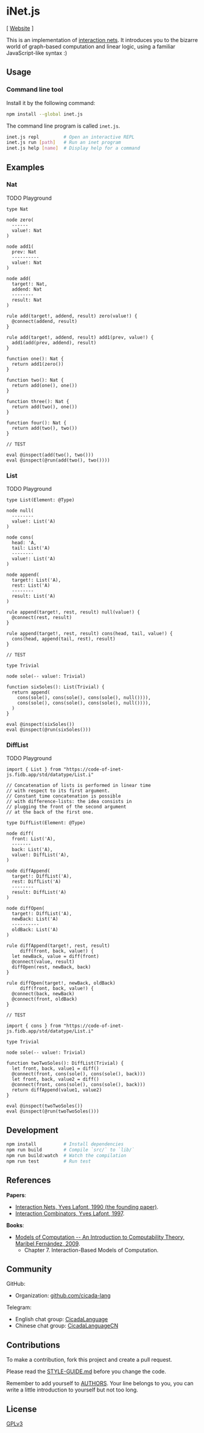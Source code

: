 # iNet.js

[ [Website](https://inet.run) ]

This is an implementation of [interaction nets](https://en.wikipedia.org/wiki/Interaction_nets).
It introduces you to the bizarre world of graph-based computation and linear logic,
using a familiar JavaScript-like syntax :)

## Usage

### Command line tool

Install it by the following command:

```sh
npm install --global inet.js
```

The command line program is called `inet.js`.

```sh
inet.js repl         # Open an interactive REPL
inet.js run [path]   # Run an inet program
inet.js help [name]  # Display help for a command
```

## Examples

### Nat

TODO Playground

```inet
type Nat

node zero(
  ------
  value!: Nat
)

node add1(
  prev: Nat
  ----------
  value!: Nat
)

node add(
  target!: Nat,
  addend: Nat
  --------
  result: Nat
)

rule add(target!, addend, result) zero(value!) {
  @connect(addend, result)
}

rule add(target!, addend, result) add1(prev, value!) {
  add1(add(prev, addend), result)
}

function one(): Nat {
  return add1(zero())
}

function two(): Nat {
  return add(one(), one())
}

function three(): Nat {
  return add(two(), one())
}

function four(): Nat {
  return add(two(), two())
}

// TEST

eval @inspect(add(two(), two()))
eval @inspect(@run(add(two(), two())))
```

### List

TODO Playground

```inet
type List(Element: @Type)

node null(
  --------
  value!: List('A)
)

node cons(
  head: 'A,
  tail: List('A)
  --------
  value!: List('A)
)

node append(
  target!: List('A),
  rest: List('A)
  --------
  result: List('A)
)

rule append(target!, rest, result) null(value!) {
  @connect(rest, result)
}

rule append(target!, rest, result) cons(head, tail, value!) {
  cons(head, append(tail, rest), result)
}

// TEST

type Trivial

node sole(-- value!: Trivial)

function sixSoles(): List(Trivial) {
  return append(
    cons(sole(), cons(sole(), cons(sole(), null()))),
    cons(sole(), cons(sole(), cons(sole(), null()))),
  )
}

eval @inspect(sixSoles())
eval @inspect(@run(sixSoles()))
```

### DiffList

TODO Playground

```inet
import { List } from "https://code-of-inet-js.fidb.app/std/datatype/List.i"

// Concatenation of lists is performed in linear time
// with respect to its first argument.
// Constant time concatenation is possible
// with difference-lists: the idea consists in
// plugging the front of the second argument
// at the back of the first one.

type DiffList(Element: @Type)

node diff(
  front: List('A),
  -------
  back: List('A),
  value!: DiffList('A),
)

node diffAppend(
  target!: DiffList('A),
  rest: DiffList('A)
  --------
  result: DiffList('A)
)

node diffOpen(
  target!: DiffList('A),
  newBack: List('A)
  ----------
  oldBack: List('A)
)

rule diffAppend(target!, rest, result)
     diff(front, back, value!) {
  let newBack, value = diff(front)
  @connect(value, result)
  diffOpen(rest, newBack, back)
}

rule diffOpen(target!, newBack, oldBack)
     diff(front, back, value!) {
  @connect(back, newBack)
  @connect(front, oldBack)
}

// TEST

import { cons } from "https://code-of-inet-js.fidb.app/std/datatype/List.i"

type Trivial

node sole(-- value!: Trivial)

function twoTwoSoles(): DiffList(Trivial) {
  let front, back, value1 = diff()
  @connect(front, cons(sole(), cons(sole(), back)))
  let front, back, value2 = diff()
  @connect(front, cons(sole(), cons(sole(), back)))
  return diffAppend(value1, value2)
}

eval @inspect(twoTwoSoles())
eval @inspect(@run(twoTwoSoles()))
```

## Development

```sh
npm install          # Install dependencies
npm run build        # Compile `src/` to `lib/`
npm run build:watch  # Watch the compilation
npm run test         # Run test
```

## References

**Papers**:

- [Interaction Nets, Yves Lafont, 1990 (the founding paper)](./docs/references/papers/1990-interaction-nets.pdf).
- [Interaction Combinators, Yves Lafont, 1997](./docs/references/papers/1997-interaction-combinators.pdf).

**Books**:

- [Models of Computation -- An Introduction to Computability Theory, Maribel Fernández, 2009](./docs/references/books/models-of-computation--maribel-fernández.pdf).
  - Chapter 7. Interaction-Based Models of Computation.

## Community

GitHub:

- Organization: [github.com/cicada-lang](https://github.com/cicada-lang)

Telegram:

- English chat group: [CicadaLanguage](https://t.me/CicadaLanguage)
- Chinese chat group: [CicadaLanguageCN](https://t.me/CicadaLanguageCN)

## Contributions

To make a contribution, fork this project and create a pull request.

Please read the [STYLE-GUIDE.md](STYLE-GUIDE.md) before you change the code.

Remember to add yourself to [AUTHORS](AUTHORS).
Your line belongs to you, you can write a little
introduction to yourself but not too long.

## License

[GPLv3](LICENSE)
